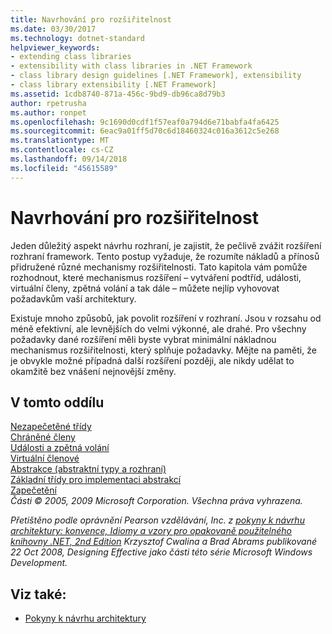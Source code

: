 ```yaml
---
title: Navrhování pro rozšiřitelnost
ms.date: 03/30/2017
ms.technology: dotnet-standard
helpviewer_keywords:
- extending class libraries
- extensibility with class libraries in .NET Framework
- class library design guidelines [.NET Framework], extensibility
- class library extensibility [.NET Framework]
ms.assetid: 1cdb8740-871a-456c-9bd9-db96ca8d79b3
author: rpetrusha
ms.author: ronpet
ms.openlocfilehash: 9c1690d0cdf1f57eaf0a794d6e71babfa4fa6425
ms.sourcegitcommit: 6eac9a01ff5d70c6d18460324c016a3612c5e268
ms.translationtype: MT
ms.contentlocale: cs-CZ
ms.lasthandoff: 09/14/2018
ms.locfileid: "45615589"
---
```

# <a name="designing-for-extensibility"></a>Navrhování pro rozšiřitelnost
Jeden důležitý aspekt návrhu rozhraní, je zajistit, že pečlivě zvážit rozšíření rozhraní framework. Tento postup vyžaduje, že rozumíte nákladů a přínosů přidružené různé mechanismy rozšiřitelnosti. Tato kapitola vám pomůže rozhodnout, které mechanismus rozšíření – vytváření podtříd, události, virtuální členy, zpětná volání a tak dále – můžete nejlíp vyhovovat požadavkům vaší architektury.  
  
 Existuje mnoho způsobů, jak povolit rozšíření v rozhraní. Jsou v rozsahu od méně efektivní, ale levnějších do velmi výkonné, ale drahé. Pro všechny požadavky dané rozšíření měli byste vybrat minimální nákladnou mechanismus rozšiřitelnosti, který splňuje požadavky. Mějte na paměti, že je obvykle možné případná další rozšíření později, ale nikdy udělat to okamžitě bez vnášení nejnovější změny.  
  
## <a name="in-this-section"></a>V tomto oddílu  
 [Nezapečetěné třídy](../../../docs/standard/design-guidelines/unsealed-classes.md)  
 [Chráněné členy](../../../docs/standard/design-guidelines/protected-members.md)  
 [Události a zpětná volání](../../../docs/standard/design-guidelines/events-and-callbacks.md)  
 [Virtuální členové](../../../docs/standard/design-guidelines/virtual-members.md)  
 [Abstrakce (abstraktní typy a rozhraní)](../../../docs/standard/design-guidelines/abstractions-abstract-types-and-interfaces.md)  
 [Základní třídy pro implementaci abstrakcí](../../../docs/standard/design-guidelines/base-classes-for-implementing-abstractions.md)  
 [Zapečetění](../../../docs/standard/design-guidelines/sealing.md)  
 *Části © 2005, 2009 Microsoft Corporation. Všechna práva vyhrazena.*  
  
 *Přetištěno podle oprávnění Pearson vzdělávání, Inc. z [pokyny k návrhu architektury: konvence, Idiomy a vzory pro opakovaně použitelného knihovny .NET, 2nd Edition](https://www.informit.com/store/framework-design-guidelines-conventions-idioms-and-9780321545619) Krzysztof Cwalina a Brad Abrams publikované 22 Oct 2008, Designing Effective jako části této série Microsoft Windows Development.*  
  
## <a name="see-also"></a>Viz také:

- [Pokyny k návrhu architektury](../../../docs/standard/design-guidelines/index.md)
